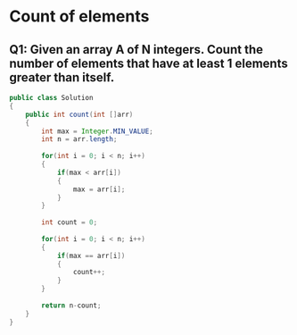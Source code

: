 # Count of elements
## Q1: Given an array A of N integers. Count the number of elements that have at least 1 elements greater than itself.

```java
public class Solution
{
    public int count(int []arr)
    {
        int max = Integer.MIN_VALUE;
        int n = arr.length;
        
        for(int i = 0; i < n; i++)
        {
            if(max < arr[i])
            {
			    max = arr[i];
		    }
	    }
		
		int count = 0;
		
        for(int i = 0; i < n; i++)
		{
			if(max == arr[i])
			{
				count++;
			}
		}
		
        return n-count;
	}
}
```